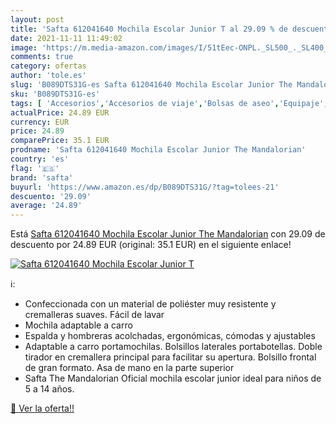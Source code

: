 ```yaml
---
layout: post
title: 'Safta 612041640 Mochila Escolar Junior T al 29.09 % de descuento'
date: 2021-11-11 11:49:02
image: 'https://m.media-amazon.com/images/I/51tEec-ONPL._SL500_._SL400_.jpg'
comments: true
category: ofertas
author: 'tole.es'
slug: 'B089DTS31G-es Safta 612041640 Mochila Escolar Junior The Mandalorian'
sku: 'B089DTS31G-es'
tags: [ 'Accesorios','Accesorios de viaje','Bolsas de aseo','Equipaje','escolar','mochila','safta', ]
actualPrice: 24.89 EUR
currency: EUR
price: 24.89
comparePrice: 35.1 EUR
prodname: 'Safta 612041640 Mochila Escolar Junior The Mandalorian'
country: 'es'
flag: '🇪🇸'
brand: 'safta'
buyurl: 'https://www.amazon.es/dp/B089DTS31G/?tag=tolees-21'
descuento: '29.09'
average: '24.89'
---
```


Está [Safta 612041640 Mochila Escolar Junior The Mandalorian](https://www.amazon.es/dp/B089DTS31G/?tag=tolees-21) con 29.09 de descuento por 24.89 EUR (original: 35.1 EUR) en el siguiente enlace!

[![Safta 612041640 Mochila Escolar Junior T](https://m.media-amazon.com/images/I/51tEec-ONPL._SL500_._SL400_.jpg)](https://www.amazon.es/dp/B089DTS31G/?tag=tolees-21)

ℹ️:

- Confeccionada con un material de poliéster muy resistente y cremalleras suaves. Fácil de lavar
- Mochila adaptable a carro
- Espalda y hombreras acolchadas, ergonómicas, cómodas y ajustables
- Adaptable a carro portamochilas. Bolsillos laterales portabotellas. Doble tirador en cremallera principal para facilitar su apertura. Bolsillo frontal de gran formato. Asa de mano en la parte superior
- Safta The Mandalorian Oficial mochila escolar junior ideal para niños de 5 a 14 años.

[🛒 Ver la oferta!!](https://www.amazon.es/dp/B089DTS31G/?tag=tolees-21)
